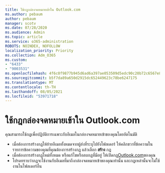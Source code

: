 ```yaml
---
title: ใช้กฎกล่องจดหมายเข้าใน Outlook.com
ms.author: pebaum
author: pebaum
manager: scotv
ms.date: 07/28/2020
ms.audience: Admin
ms.topic: article
ms.service: o365-administration
ROBOTS: NOINDEX, NOFOLLOW
localization_priority: Priority
ms.collection: Adm_O365
ms.custom:
- "6433"
- "9003531"
ms.openlocfilehash: 4f6c0f9877b945d6ad6a397ae053509d5edc90c20b72c6567e867268ee1eda04
ms.sourcegitcommit: b5f7da89a650d2915dc652449623c78be6247175
ms.translationtype: MT
ms.contentlocale: th-TH
ms.lasthandoff: 08/05/2021
ms.locfileid: "53971718"
---
```

# <a name="use-inbox-rules-in-outlookcom"></a>ใช้กฎกล่องจดหมายเข้าใน Outlook.com

คุณสามารถใช้กฎเพื่อปฏิบัติการเฉพาะกับอีเมลในกล่องจดหมายเข้าของคุณโดยอัตโนมัติ

- เมื่อต้องการสร้างกฎให้ย้ายอีเมลทั้งหมดจากผู้ส่งที่ระบุไปยังโฟลเดอร์ ให้คลิกขวาที่ข้อความในรายการข้อความของคุณที่คุณต้องการสร้างกฎ แล้วเลือก  **สร้าง** กฎ
- เมื่อต้องการสร้างกฎใหม่ทั้งหมด หรือแก้ไขหรือลบกฎที่มีอยู่ ให้เปิดกฎ[Outlook.com](https://go.microsoft.com/fwlink/?linkid=2118142)ของคุณ
- โปรดทราบว่ากฎจะใช้งานกับอีเมลที่มาถึงกล่องจดหมายเข้าของคุณเท่านั้น และกฎเหล่านั้นจะไม่ใช้งานในโฟลเดอร์อื่น
